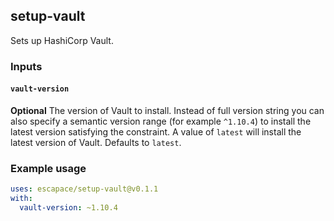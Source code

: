 ## setup-vault

Sets up HashiCorp Vault.

### Inputs

#### `vault-version`

**Optional** The version of Vault to install. Instead of full version string you
can also specify a semantic version range (for example `^1.10.4`) to install the
latest version satisfying the constraint. A value of `latest` will install the
latest version of Vault. Defaults to `latest`.

### Example usage

```yaml
uses: escapace/setup-vault@v0.1.1
with:
  vault-version: ~1.10.4
```
